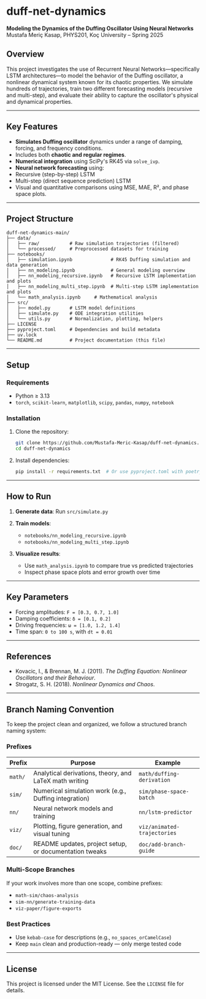 # duff-net-dynamics

**Modeling the Dynamics of the Duffing Oscillator Using Neural Networks**  
Mustafa Meriç Kasap, PHYS201, Koç University – Spring 2025

## Overview

This project investigates the use of Recurrent Neural Networks—specifically LSTM architectures—to model the behavior of the Duffing oscillator, a nonlinear dynamical system known for its chaotic properties. We simulate hundreds of trajectories, train two different forecasting models (recursive and multi-step), and evaluate their ability to capture the oscillator's physical and dynamical properties.

---

##  Key Features

-  **Simulates Duffing oscillator** dynamics under a range of damping, forcing, and frequency conditions.
-  Includes both **chaotic and regular regimes**.
-  **Numerical integration** using SciPy's RK45 via `solve_ivp`.
-  **Neural network forecasting** using:
  - Recursive (step-by-step) LSTM
  - Multi-step (direct sequence prediction) LSTM
-  Visual and quantitative comparisons using MSE, MAE, R², and phase space plots.

---

## Project Structure

```
duff-net-dynamics-main/
├── data/
│   ├── raw/           # Raw simulation trajectories (filtered)
│   └── processed/     # Preprocessed datasets for training
├── notebooks/
│   ├── simulation.ipynb              # RK45 Duffing simulation and data generation
│   ├── nn_modeling.ipynb             # General modeling overview
│   ├── nn_modeling_recursive.ipynb   # Recursive LSTM implementation and plots
│   ├── nn_modeling_multi_step.ipynb  # Multi-step LSTM implementation and plots
│   └── math_analysis.ipynb		# Mathematical analysis
├── src/
│   ├── model.py       # LSTM model definitions
│   ├── simulate.py    # ODE integration utilities
│   └── utils.py       # Normalization, plotting, helpers
├── LICENSE
├── pyproject.toml     # Dependencies and build metadata
├── uv.lock
└── README.md          # Project documentation (this file)
```

---

##  Setup

### Requirements

- Python ≥ 3.13
- `torch`, `scikit-learn`, `matplotlib`, `scipy`, `pandas`, `numpy`, `notebook`

### Installation

1. Clone the repository:
   ```bash
   git clone https://github.com/Mustafa-Meric-Kasap/duff-net-dynamics.git
   cd duff-net-dynamics
   ```

2. Install dependencies:
   ```bash
   pip install -r requirements.txt  # Or use pyproject.toml with poetry/uv
   ```

---

## How to Run

1. **Generate data**:
	Run `src/simulate.py`

2. **Train models**:
   - `notebooks/nn_modeling_recursive.ipynb`
   - `notebooks/nn_modeling_multi_step.ipynb`

3. **Visualize results**:
   - Use `math_analysis.ipynb` to compare true vs predicted trajectories
   - Inspect phase space plots and error growth over time

---

##  Key Parameters

- Forcing amplitudes: `F = [0.3, 0.7, 1.0]`
- Damping coefficients: `δ = [0.1, 0.2]`
- Driving frequencies: `ω = [1.0, 1.2, 1.4]`
- Time span: `0 to 100 s`, with `dt = 0.01`

---

## References

- Kovacic, I., & Brennan, M. J. (2011). *The Duffing Equation: Nonlinear Oscillators and their Behaviour*.
- Strogatz, S. H. (2018). *Nonlinear Dynamics and Chaos*.

---
## Branch Naming Convention

To keep the project clean and organized, we follow a structured branch naming system:

### Prefixes

| Prefix         | Purpose                                                   | Example                           |
|----------------|-----------------------------------------------------------|-----------------------------------|
| `math/`        | Analytical derivations, theory, and LaTeX math writing    | `math/duffing-derivation`         |
| `sim/`         | Numerical simulation work (e.g., Duffing integration)     | `sim/phase-space-batch`           |
| `nn/`          | Neural network models and training                        | `nn/lstm-predictor`               |
| `viz/`         | Plotting, figure generation, and visual tuning            | `viz/animated-trajectories`       |
| `doc/`         | README updates, project setup, or documentation tweaks    | `doc/add-branch-guide`            |

### Multi-Scope Branches
If your work involves more than one scope, combine prefixes:
- `math-sim/chaos-analysis`
- `sim-nn/generate-training-data`
- `viz-paper/figure-exports`

### Best Practices
- Use `kebab-case` for descriptions (e.g., `no_spaces_orCamelCase`)
- Keep `main` clean and production-ready — only merge tested code

---


## License

This project is licensed under the MIT License. See the `LICENSE` file for details.

